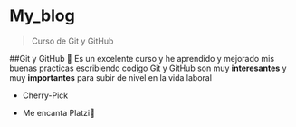 # My_blog
>Curso de Git y GitHub

##Git y GitHub 💚
Es un excelente curso y he aprendido y mejorado mis buenas practicas escribiendo codigo
Git y GitHub son muy **interesantes** y muy **importantes** para subir de nivel en la vida laboral

* Cherry-Pick

* Me encanta Platzi💚